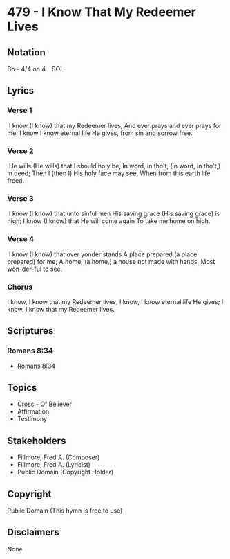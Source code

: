 # 479 - I Know That My Redeemer Lives

## Notation

Bb - 4/4 on 4 - SOL

## Lyrics

### Verse 1

 I know (I know) that my Redeemer lives, And ever prays and ever prays for me; I know I know eternal life He gives, from sin and sorrow free.

### Verse 2

 He wills (He wills) that I should holy be, In word, in tho't, (in word, in tho't,) in deed; Then I (then I) His holy face may see, When from this earth life freed.

### Verse 3

 I know (I know) that unto sinful men His saving grace (His saving grace) is nigh; I know (I know) that He will come again To take me home on high.

### Verse 4

 I know (I know) that over yonder stands A place prepared (a place prepared) for me; A home, (a home,) a house not made with hands, Most won-der-ful to see.

### Chorus

I know, I know that my Redeemer lives, I know, I know eternal life He gives; I know, I know that my Redeemer lives.


## Scriptures

### Romans 8:34

- [Romans 8:34](https://www.biblegateway.com/passage/?search=Romans%208%3A34)


## Topics

- Cross - Of Believer
- Affirmation
- Testimony

## Stakeholders

- Fillmore, Fred A. (Composer)
- Fillmore, Fred A. (Lyricist)
- Public Domain (Copyright Holder)

## Copyright

Public Domain
(This hymn is free to use)

## Disclaimers

None

